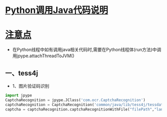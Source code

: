 # [Python调用Java代码说明]()

# [注意点]()
* 在Python线程中如有调用java相关代码时,需要在Python线程体(run方法)中调用jpype.attachThreadToJVM()

## 一、tess4j
* 1、图片验证码识别

```python
import jpype
CaptchaRecognition = jpype.JClass('com.ocr.CaptchaRecognition')
captchaRecognition = CaptchaRecognition('common/java/lib/tess4j/tessdata/')
captcha = captchaRecognition.captchaRecognitionWithFile("filePath","language")
```